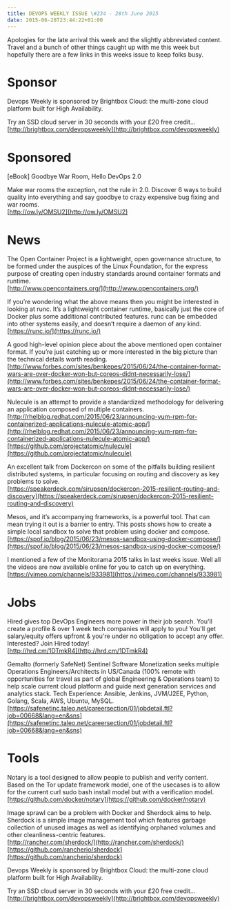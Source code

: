 ```yaml
---
title: DEVOPS WEEKLY ISSUE \#234 - 28th June 2015 
date: 2015-06-28T23:44:22+01:00
---
```


Apologies for the late arrival this week and the slightly abbreviated content. Travel and a bunch of other things caught up with me this week but hopefully there are a few links in this weeks issue to keep folks busy.


Sponsor
======

Devops Weekly is sponsored by Brightbox Cloud: the multi-zone cloud platform built for High Availability.

Try an SSD cloud server in 30 seconds with your £20 free credit…
<br>[http://brightbox.com/devopsweekly](http://brightbox.com/devopsweekly)


Sponsored
========

[eBook] Goodbye War Room, Hello DevOps 2.0

Make war rooms the exception, not the rule in 2.0. Discover 6 ways to build quality into everything and say goodbye to crazy expensive bug fixing and war rooms.
<br>[http://ow.ly/OMSU2](http://ow.ly/OMSU2)


News
====

The Open Container Project is a lightweight, open governance structure, to be formed under the auspices of the Linux Foundation, for the express purpose of creating open industry standards around container formats and runtime.
<br>[http://www.opencontainers.org/](http://www.opencontainers.org/)


If you’re wondering what the above means then you might be interested in looking at runc. It’s a lightweight container runtime, basically just the core of Docker plus some additional contributed features. runc can be embedded into other systems easily, and doesn’t require a daemon of any kind.
<br>[https://runc.io/](https://runc.io/)


A good high-level opinion piece about the above mentioned open container format. If you’re just catching up or more interested in the big picture than the technical details worth reading.
<br>[http://www.forbes.com/sites/benkepes/2015/06/24/the-container-format-wars-are-over-docker-won-but-coreos-didnt-necessarily-lose/](http://www.forbes.com/sites/benkepes/2015/06/24/the-container-format-wars-are-over-docker-won-but-coreos-didnt-necessarily-lose/)


Nulecule is an attempt to provide a standardized methodology for delivering an application composed of multiple containers.
<br>[http://rhelblog.redhat.com/2015/06/23/announcing-yum-rpm-for-containerized-applications-nulecule-atomic-app/](http://rhelblog.redhat.com/2015/06/23/announcing-yum-rpm-for-containerized-applications-nulecule-atomic-app/)
<br>[https://github.com/projectatomic/nulecule](https://github.com/projectatomic/nulecule)


An excellent talk from Dockercon on some of the pitfalls building resilient distributed systems, in particular focusing on routing and discovery as key problems to solve.
<br>[https://speakerdeck.com/sirupsen/dockercon-2015-resilient-routing-and-discovery](https://speakerdeck.com/sirupsen/dockercon-2015-resilient-routing-and-discovery)


Mesos, and it’s accompanying frameworks, is a powerful tool. That can mean trying it out is a barrier to entry. This posts shows how to create a simple local sandbox to solve that problem using docker and compose.
<br>[https://spof.io/blog/2015/06/23/mesos-sandbox-using-docker-compose/](https://spof.io/blog/2015/06/23/mesos-sandbox-using-docker-compose/)


I mentioned a few of the Monitorama 2015 talks in last weeks issue. Well all the videos are now available online for you to catch up on everything.
<br>[https://vimeo.com/channels/933981](https://vimeo.com/channels/933981)


Jobs
====

Hired gives top DevOps Engineers more power in their job search. You'll create a profile & over 1 week tech companies will apply to you! You'll get salary/equity offers upfront & you're under no obligation to accept any offer. Interested? Join Hired today!
<br>[http://hrd.cm/1DTmkR4](http://hrd.cm/1DTmkR4)


Gemalto (formerly SafeNet) Sentinel Software Monetization seeks multiple Operations Engineers/Architects in US/Canada (100% remote with opportunities for travel as part of global Engineering & Operations team) to help scale current cloud platform and guide next generation services and analytics stack. Tech Experience: Ansible, Jenkins, JVM/J2EE,  Python, Golang, Scala, AWS, Ubuntu, MySQL.
<br>[https://safenetinc.taleo.net/careersection/01/jobdetail.ftl?job=00668&lang=en&sns](https://safenetinc.taleo.net/careersection/01/jobdetail.ftl?job=00668&lang=en&sns)


Tools
=====

Notary is a tool designed to allow people to publish and verify content. Based on the Tor update framework model, one of the usecases is to allow for the current curl sudo bash install model but with a verification model.
<br>[https://github.com/docker/notary](https://github.com/docker/notary)


Image sprawl can be a problem with Docker and Sherdock aims to help.  Sherdock is a simple image management tool which features garbage collection of unused images as well as identifying orphaned volumes and other cleanliness-centric features.
<br>[http://rancher.com/sherdock/](http://rancher.com/sherdock/)
<br>[https://github.com/rancherio/sherdock](https://github.com/rancherio/sherdock)


Devops Weekly is sponsored by Brightbox Cloud: the multi-zone cloud platform built for High Availability.

Try an SSD cloud server in 30 seconds with your £20 free credit…
<br>[http://brightbox.com/devopsweekly](http://brightbox.com/devopsweekly)



